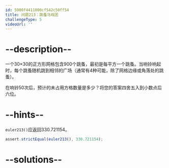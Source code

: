 ```yaml
---
id: 5900f4411000cf542c50ff54
title: 问题213：跳蚤马戏团
challengeType: 5
videoUrl: ''
---
```


# --description--

一个30×30的正方形网格包含900个跳蚤，最初是每平方一个跳蚤。当响铃响起时，每个跳蚤随机跳到相邻的广场（通常有4种可能，除了网格边缘或角落处的跳蚤）。

在响铃50次后，预计的未占用方格数量是多少？将您的答案四舍五入到小数点后六位。

# --hints--

`euler213()`应返回330.721154。

```js
assert.strictEqual(euler213(), 330.721154);
```

# --solutions--

